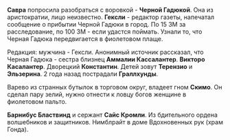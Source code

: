 **Савра** попросила разобраться с воровкой - **Черной Гадюкой**. Она из аристократии, лицо неизвестно. **Гексли** - редактор газеты, напечатал сообщение о прибытии Черной Гадюки в город. По 15 ЗМ за расследование, по 100 ЗМ - если удастся поймать. Узнали то, что Черная Гадюка передвигается в фиолетовом плаще.

Редакция: мужчина - Гексли. Анонимный источник рассказал, что Черная Гадюка - сестра близнец **Аммалии Кассалантер**. **Викторо Касалантер**. Дворецкий **Константин**. Детей зовут **Терензио** и **Эльзерина**. 2 года назад пострадали **Граллхунды**.

Варево из странных бутылок в торговом округ, владеет гном **Скимо**. Он сделал пару зелий, нужно отнести к ловцу богов женщине в фиолетовом пальто.

**Барнибус Бластвинд** и сержант **Сайс Кромли**. Из бдительного ордена волшебников и защитников. Нимблрайт в доме Вдохновенных рук (храм Гонда).
